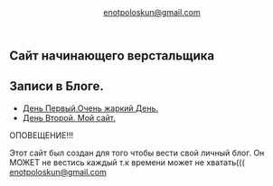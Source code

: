 <!DOCTYPE html>
<html lang="ru">
  <head>
    <meta charset="utf-8">
    <title>Сайт начинающего верстальщика</title>
    <link rel="stylesheet" href="style.css">
  </head>
  <body>
    <header class = "page-header">
      <div class="container">
      <a href="mailto:enotpoloskun@gmail.com">enotpoloskun@gmail.com</a>
      </div> 
    </header>
    <main>
      <section class="hero-image">
        <div class="container">
          <h1 class="heading">Сайт начинающего верстальщика</h1>
        </div>
      </section>
      <nav>
        <h2>Записи  в Блоге.</h2>
        <ul>
          <li> <a href="day-1.html">День Первый.Очень жаркий День.</a></li>
          <li> <a href="day-2.html">День Второй. Мой сайт.</a></li>
        </ul>
      </nav>
      <p>ОПОВЕЩЕНИЕ!!!</p>
      <aside>Этот сайт был создан для того чтобы вести свой личный блог.
      Он МОЖЕТ не вестись каждый т.к времени может не хватать(((           </aside>
    </main>
    <footer class="page-footer">
      <div class="container">
        <a class="footer-email" href = "mailto:enotpoloskun@gmail.com">enotpoloskun@gmail.com </a>
      </div>
    </footer>
  </body>
</html>
